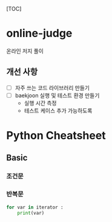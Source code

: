 [TOC]

# online-judge
온라인 저지 풀이

## 개선 사항
- [ ] 자주 쓰는 코드 라이브러리 만들기
- [ ] baekjoon 실행 및 테스트 환경 만들기
  - 실행 시간 측정
  - 테스트 케이스 추가 가능하도록

# Python Cheatsheet

## Basic

### 조건문


### 반복문
```python
for var in iterator :
    print(var)
```